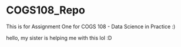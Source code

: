 # COGS108_Repo
This is for Assignment One for COGS 108 - Data Science in Practice :)

hello, my sister is helping me with this lol :D
